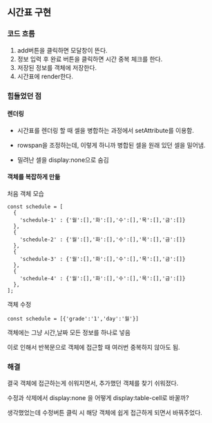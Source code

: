 ## 시간표 구현

### 코드 흐름
1. add버튼을 클릭하면 모달창이 뜬다.
2. 정보 입력 후 완료 버튼을 클릭하면 시간 중복 체크를 한다.
3. 저장된 정보를 객체에 저장한다.
4. 시간표에 render한다.

### 힘들었던 점

#### 렌더링

- 시간표를 렌더링 할 때 셀을 병합하는 과정에서 setAttribute를 이용함.

- rowspan을 조정하는데, 이렇게 하니까 병합된 셀을 원래 있던 셀을 밀어냄.

- 밀려난 셀을 display:none으로 숨김

#### 객체를 복잡하게 만듦

처음 객체 모습

    const schedule = [
      {
        'schedule-1' : {'월':[],'화':[],'수':[],'목':[],'금':[]}
      },
      {
        'schedule-2' : {'월':[],'화':[],'수':[],'목':[],'금':[]}
      },
      {
        'schedule-3' : {'월':[],'화':[],'수':[],'목':[],'금':[]}
      },
      {
        'schedule-4' : {'월':[],'화':[],'수':[],'목':[],'금':[]}
      },
    ];

객체 수정

    const schedule = [{'grade':'1','day':'월'}]

객체에는 그냥 시간,날짜 모든 정보를 하나로 넣음

이로 인해서 반복문으로 객체에 접근할 때 여러번 중복하지 않아도 됨.

### 해결

결국 객체에 접근하는게 쉬워지면서, 추가했던 객체를 찾기 쉬워졌다.

수정과 삭제에서 display:none 을 어떻게 display:table-cell로 바꿀까?

생각했었는데 수정버튼 클릭 시 해당 객체에 쉽게 접근하게 되면서 바꿔주었다.